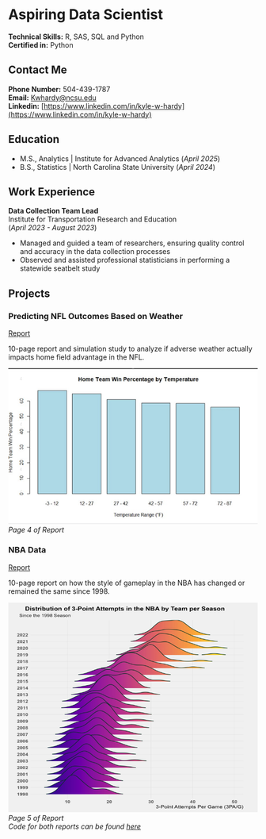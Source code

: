 # Aspiring Data Scientist 

**Technical Skills:** R, SAS, SQL and Python   
**Certified in:** Python  
## Contact Me 
**Phone Number:** 504-439-1787     
**Email:** Kwhardy@ncsu.edu  
**Linkedin:** [https://www.linkedin.com/in/kyle-w-hardy](https://www.linkedin.com/in/kyle-w-hardy)  

## Education 
- M.S., Analytics | Institute for Advanced Analytics (_April 2025_)
- B.S., Statistics | North Carolina State University (_April 2024_)

## Work Experience
**Data Collection Team Lead**           
Institute for Transportation Research and Education     
(_April 2023 - August 2023_)
- Managed and guided a team of researchers, ensuring quality control and accuracy in the data collection processes
- Observed and assisted professional statisticians in performing a statewide seatbelt study

## Projects

### Predicting NFL Outcomes Based on Weather
[Report](Predicting_NFL_Outcomes_Based_on_Weather.pdf)

10-page report and simulation study to analyze if adverse weather actually impacts home field advantage in the NFL.

![Home Team Win Percentage by Temperature](Weather_Graph.png)
_Page 4 of Report_

### NBA Data
[Report](NBA_Data_Report.pdf)

10-page report on how the style of gameplay in the NBA has changed or remained the same since 1998.

![Distribution of 3-Point Attempts in the NBA by Team Per Season](NBA__Image.png)
_Page 5 of Report_   
_Code for both reports can be found [here](https://github.com/Kylehardy3118/Kylehardy3118.github.io)_
